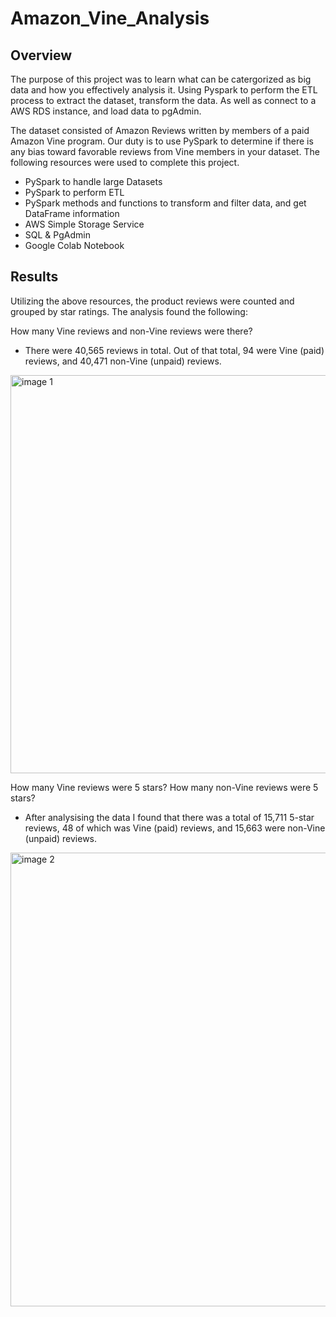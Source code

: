 # Amazon_Vine_Analysis


## Overview

The purpose of this project was to learn what can be catergorized as big data and how you effectively analysis it. Using Pyspark to perform the ETL process to extract the dataset, transform the data. As well as connect to a AWS RDS instance, and load data to pgAdmin.

The dataset consisted of Amazon Reviews written by members of a paid Amazon Vine program. Our duty is to use PySpark to determine if there is any bias toward favorable reviews from Vine members in your dataset. The following resources were used to complete this project.

   * PySpark to handle large Datasets
   * PySpark to perform ETL
   * PySpark methods and functions to transform and filter data, and get DataFrame information
   * AWS Simple Storage Service
   * SQL & PgAdmin
   * Google Colab Notebook


## Results

Utilizing the above resources, the product reviews were counted and grouped by star ratings. The analysis found the following:

How many Vine reviews and non-Vine reviews were there?

   * There were 40,565 reviews in total. Out of that total, 94 were Vine (paid) reviews, and 40,471 non-Vine (unpaid) reviews.


<img width="637" alt="image 1" src="https://user-images.githubusercontent.com/90155651/198793429-aadf8cf7-ddda-4bf2-a35e-3162a0426df6.png">


How many Vine reviews were 5 stars? How many non-Vine reviews were 5 stars?

   * After analysising the data I found that there was a total of 15,711 5-star reviews, 48 of which was Vine (paid) reviews, and 15,663 were non-Vine (unpaid) reviews.

<img width="726" alt="image 2" src="https://user-images.githubusercontent.com/90155651/198798533-3fe502f5-d962-4a59-9a1d-ae738e569fad.png">


